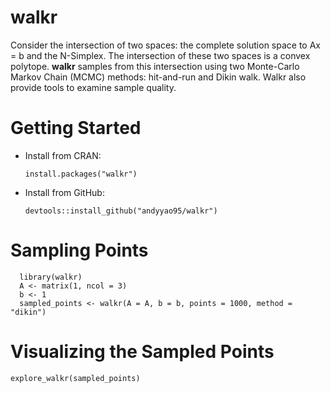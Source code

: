 # walkr
Consider the intersection of two spaces: the complete solution space
to Ax = b and the N-Simplex. The intersection of these two spaces is 
a convex polytope. **walkr** samples from this 
intersection using two Monte-Carlo Markov Chain (MCMC) methods: 
hit-and-run and Dikin walk. Walkr also provide tools to examine sample 
quality.

# Getting Started

* Install from CRAN:

  `install.packages("walkr")`
  
* Install from GitHub:  

  `devtools::install_github("andyyao95/walkr")`  

# Sampling Points  
```
  library(walkr)  
  A <- matrix(1, ncol = 3)  
  b <- 1    
  sampled_points <- walkr(A = A, b = b, points = 1000, method = "dikin")   
```
# Visualizing the Sampled Points  

  `explore_walkr(sampled_points)`